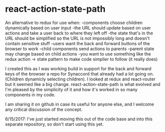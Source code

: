 # react-action-state-path
An alternative to redux for use when: 
-components choose children dynamically based on user input
-the URL should update based on user actions and take a user back to where they left off
-the state that's in the URL should be simplified so the URL is not impossibly long and doesn't contain sensitive stuff
-users want the back and forward buttons of the browser to work
-child components send actions to parents
-parent state may change based on child actions
-you want to use something like the redux action -> state pattern to make code simplier to follow (it really does)

I created this as I was working build in support for the back and forward keys of the browser a repo for Synaccord that already had a lot going on.  (Children dynamicly selecting children). I looked at redux and react-router but it seemed like a big change.  react-action-state-path is what evolved and I'm pleased by the simplicity of it and how it's worked in so many components in my code.  

I am sharing it on github in case its useful for anyone else, and I welcome any critical discussion of the concept.  


6/15/2017: I've just started moving this out of the code base and into this separate repository, so don't start using this yet.